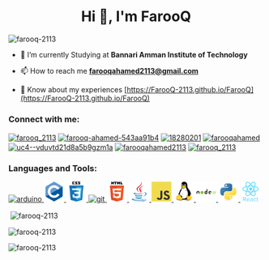 <h1 align="center">Hi 👋, I'm FarooQ</h1>


<p align="left"> <img src="https://komarev.com/ghpvc/?username=farooq-2113&label=Profile%20views&color=0e75b6&style=flat" alt="farooq-2113" /> </p>

- 🔭 I’m currently Studying at **Bannari Amman Institute of Technology**

- 📫 How to reach me **farooqahamed2113@gmail.com**

- 📄 Know about my experiences [https://FarooQ-2113.github.io/FarooQ](https://FarooQ-2113.github.io/FarooQ)

<h3 align="left">Connect with me:</h3>
<p align="left">
<a href="https://twitter.com/farooq_2113" target="blank"><img align="center" src="https://raw.githubusercontent.com/rahuldkjain/github-profile-readme-generator/master/src/images/icons/Social/twitter.svg" alt="farooq_2113" height="30" width="40" /></a>
<a href="https://linkedin.com/in/farooq-ahamed-543aa91b4" target="blank"><img align="center" src="https://raw.githubusercontent.com/rahuldkjain/github-profile-readme-generator/master/src/images/icons/Social/linked-in-alt.svg" alt="farooq-ahamed-543aa91b4" height="30" width="40" /></a>
<a href="https://stackoverflow.com/users/18280201" target="blank"><img align="center" src="https://raw.githubusercontent.com/rahuldkjain/github-profile-readme-generator/master/src/images/icons/Social/stack-overflow.svg" alt="18280201" height="30" width="40" /></a>
<a href="https://kaggle.com/farooqahamed" target="blank"><img align="center" src="https://raw.githubusercontent.com/rahuldkjain/github-profile-readme-generator/master/src/images/icons/Social/kaggle.svg" alt="farooqahamed" height="30" width="40" /></a>
<a href="https://www.youtube.com/c/uc4--vduvtd21d8a5b9gzm1a" target="blank"><img align="center" src="https://raw.githubusercontent.com/rahuldkjain/github-profile-readme-generator/master/src/images/icons/Social/youtube.svg" alt="uc4--vduvtd21d8a5b9gzm1a" height="30" width="40" /></a>
<a href="https://www.hackerrank.com/farooqahamed2113" target="blank"><img align="center" src="https://raw.githubusercontent.com/rahuldkjain/github-profile-readme-generator/master/src/images/icons/Social/hackerrank.svg" alt="farooqahamed2113" height="30" width="40" /></a>
<a href="https://www.leetcode.com/farooq_2113" target="blank"><img align="center" src="https://raw.githubusercontent.com/rahuldkjain/github-profile-readme-generator/master/src/images/icons/Social/leet-code.svg" alt="farooq_2113" height="30" width="40" /></a>
</p>

<h3 align="left">Languages and Tools:</h3>
<p align="left"> <a href="https://www.arduino.cc/" target="_blank" rel="noreferrer"> <img src="https://cdn.worldvectorlogo.com/logos/arduino-1.svg" alt="arduino" width="40" height="40"/> </a> <a href="https://www.cprogramming.com/" target="_blank" rel="noreferrer"> <img src="https://raw.githubusercontent.com/devicons/devicon/master/icons/c/c-original.svg" alt="c" width="40" height="40"/> </a> <a href="https://www.w3schools.com/css/" target="_blank" rel="noreferrer"> <img src="https://raw.githubusercontent.com/devicons/devicon/master/icons/css3/css3-original-wordmark.svg" alt="css3" width="40" height="40"/> </a> <a href="https://git-scm.com/" target="_blank" rel="noreferrer"> <img src="https://www.vectorlogo.zone/logos/git-scm/git-scm-icon.svg" alt="git" width="40" height="40"/> </a> <a href="https://www.w3.org/html/" target="_blank" rel="noreferrer"> <img src="https://raw.githubusercontent.com/devicons/devicon/master/icons/html5/html5-original-wordmark.svg" alt="html5" width="40" height="40"/> </a> <a href="https://www.java.com" target="_blank" rel="noreferrer"> <img src="https://raw.githubusercontent.com/devicons/devicon/master/icons/java/java-original.svg" alt="java" width="40" height="40"/> </a> <a href="https://developer.mozilla.org/en-US/docs/Web/JavaScript" target="_blank" rel="noreferrer"> <img src="https://raw.githubusercontent.com/devicons/devicon/master/icons/javascript/javascript-original.svg" alt="javascript" width="40" height="40"/> </a> <a href="https://www.linux.org/" target="_blank" rel="noreferrer"> <img src="https://raw.githubusercontent.com/devicons/devicon/master/icons/linux/linux-original.svg" alt="linux" width="40" height="40"/> </a> <a href="https://nodejs.org" target="_blank" rel="noreferrer"> <img src="https://raw.githubusercontent.com/devicons/devicon/master/icons/nodejs/nodejs-original-wordmark.svg" alt="nodejs" width="40" height="40"/> </a> <a href="https://www.python.org" target="_blank" rel="noreferrer"> <img src="https://raw.githubusercontent.com/devicons/devicon/master/icons/python/python-original.svg" alt="python" width="40" height="40"/> </a> <a href="https://reactjs.org/" target="_blank" rel="noreferrer"> <img src="https://raw.githubusercontent.com/devicons/devicon/master/icons/react/react-original-wordmark.svg" alt="react" width="40" height="40"/> </a> </p>
<p>&nbsp;<img align="center" src="https://github-readme-stats.vercel.app/api?username=farooq-2113&show_icons=true&locale=en" alt="farooq-2113" /></p>

<p><img align="center" src="https://github-readme-streak-stats.herokuapp.com/?user=farooq-2113&" alt="farooq-2113" /></p>

<p><img align="left" src="https://github-readme-stats.vercel.app/api/top-langs?username=farooq-2113&show_icons=true&locale=en&layout=compact" alt="farooq-2113" /></p>